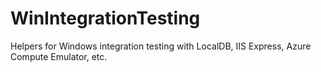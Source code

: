# WinIntegrationTesting
Helpers for Windows integration testing with LocalDB, IIS Express, Azure Compute Emulator, etc.
